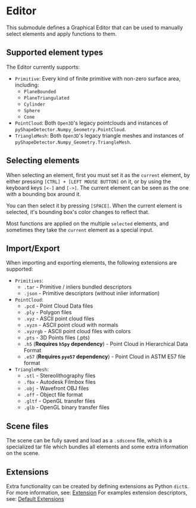 # Editor

This submodule defines a Graphical Editor that can be used to manually select elements and apply functions to them.

## Supported element types
The Editor currently supports:
- `Primitive`: Every kind of finite primitive with non-zero surface area, including:
  - `PlaneBounded`
  - `PlaneTriangulated`
  - `Cylinder`
  - `Sphere`
  - `Cone`
- `PointCloud`: Both `Open3D`'s legacy pointclouds and instances of `pyShapeDetector.Numpy_Geometry.PointCloud`.
- `TriangleMesh`: Both `Open3D`'s legacy triangle meshes and instances of `pyShapeDetector.Numpy_Geometry.TriangleMesh`.

## Selecting elements
When selecting an element, first you must set it as the `current` element, by either pressing `[CTRL] + [LEFT MOUSE BUTTON]` on it, or by using the keyboard keys `[<-]` and `[->]`.
The current element can be seen as the one with a bounding box around it.

You can then select it by pressing `[SPACE]`. When the current element is selected, it's bounding box's color changes to reflect that.

Most functions are applied on the multiple `selected` elements, and sometimes they take the `current` element as a special input.

## Import/Export
When importing and exporting elements, the following extensions are supported:
- `Primitives`:
  - `.tar` - Primitive / inliers bundled descriptors
  - `.json` - Primitive descriptors (without inlier information)
- `PointCloud`:
  - `.pcd` - Point Cloud Data files
  - `.ply` - Polygon files
  - `.xyz` - ASCII point cloud files
  - `.xyzn` - ASCII point cloud with normals
  - `.xyzrgb` - ASCII point cloud files with colors
  - `.pts` - 3D Points files (.pts)
  - `.h5` (**Requires `h5py` dependency**) - Point Cloud in Hierarchical Data Format
  - `.e57` (**Requires `pye57` dependency**) - Point Cloud in ASTM E57 file format
- `TriangleMesh`:
  - `.stl` - Stereolithography files
  - `.fbx` - Autodesk Filmbox files
  - `.obj` - Wavefront OBJ files
  - `.off` - Object file format
  - `.gltf` - OpenGL transfer files
  - `.glb` - OpenGL binary transfer files

## Scene files
The scene can be fully saved and load as a `.sdscene` file, which is a specialized tar file which bundles all elements and some extra information on the scene.

## Extensions
Extra functionality can be created by defining extensions as Python `dict`s. 
For more information, see: [Extension](https://github.com/evbernardes/pyShapeDetector/tree/main/pyShapeDetector/editor/extensions)
For examples extension descriptors, see: [Default Extensions](https://github.com/evbernardes/pyShapeDetector/tree/main/pyShapeDetector/editor/extensions/default_extensions)
